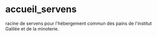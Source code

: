 accueil_servens
===============

racine de servens pour l'hébergement commun des pains de l'institut Galilée et de la minoterie.
